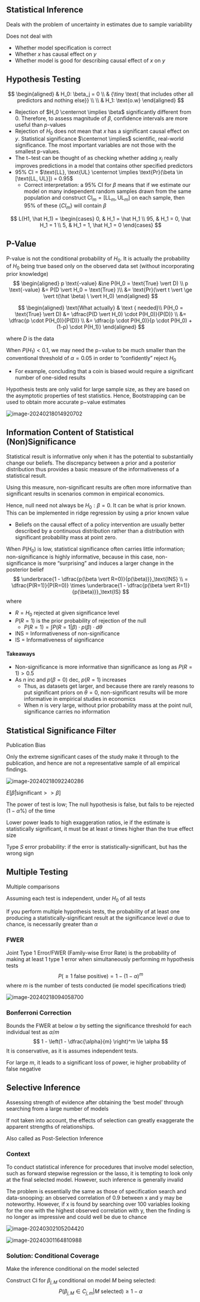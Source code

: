 ## Statistical Inference

Deals with the problem of uncertainty in estimates due to sample variability

Does not deal with

- Whether model specification is correct
- Whether $x$ has causal effect on $y$
- Whether model is good for describing causal effect of $x$ on $y$

## Hypothesis Testing

$$
\begin{aligned}
& H_0: \beta_j = 0 \\
& {\tiny \text{ that includes other all predictors and nothing else}} \\ \\
& H_1: \text{o.w}
\end{aligned}
$$

- Rejection of $H_0 \centernot \implies \beta$  significantly different from 0. Therefore, to assess magnitude of $\beta$, confidence intervals are more useful than $p$-values
- Rejection of $H_0$ does not mean that $x$ has a significant causal effect on $y$. Statistical significance $\centernot \implies$ scientific, real-world significance. The most important variables are not those with the smallest p-values.
- The t−test can be thought of as checking whether adding $x_j$ really improves predictions in a model that contains other specified predictors
- 95% CI = $\text{LL}, \text{UL} \centernot \implies \text{Pr}(\beta \in [\text{LL, UL}]) = 0.95$
  - Correct interpretation: a 95% CI for $\beta$ means that if
    we estimate our model on many independent random samples drawn
    from the same population and construct $\text{CI}_m = [\text{LL}_m, \text{UL}_m]$ on each sample, then 95% of these $\{ CI_m \}$ will contain $\beta$

$$
L(H1, \hat H_1) = \begin{cases}
0, & H_1 = \hat H_1 \\
95, & H_1 = 0, \hat H_1 = 1 \\
5, & H_1 = 1, \hat H_1 = 0
\end{cases}
$$

## P-Value

P-value is not the conditional probability of $H_0$. It is actually the probability of $H_0$ being true based only on the observed data set (without incorporating prior knowledge)
$$
\begin{aligned}
p \text{-value}
&\ne P(H_0 = \text{True} \vert D) \\
p \text{-value}
&= P(D \vert H_0 = \text{True} )\\
&= \text{Pr}(\vert t \vert \ge \vert t(\hat \beta) \ \vert H_0)
\end{aligned}
$$

$$
\begin{aligned}
\text{What actually} & \text { needed}\\
P(H_0
= \text{True} \vert D)
&= \dfrac{P(D \vert H_0) \cdot P(H_0)}{P(D)} \\
&= \dfrac{p \cdot P(H_0)}{P(D)} \\
&= \dfrac{p \cdot P(H_0)}{p \cdot P(H_0) + (1-p) \cdot P(H_1)}
\end{aligned}
$$

where $D$ is the data

When $P(H_1) < 0.1$, we may need the p−value to be much smaller than the conventional threshold of $\alpha = 0.05$ in order to “confidently” reject $H_0$

- For example, concluding that a coin is biased would require a significant number of one-sided results 

Hypothesis tests are only valid for large sample size, as they are based on the asymptotic properties of test statistics.  Hence, Bootstrapping can be used to obtain more accurate p−value estimates

![image-20240218014920702](./assets/image-20240218014920702.png)

## Information Content of Statistical (Non)Significance

Statistical result is informative only when it has the potential to substantially change our beliefs. The discrepancy between a prior and a posterior distribution thus provides a basic measure of the informativeness of a statistical result.

Using this measure, non-significant results are often more informative than significant results in scenarios common in empirical economics.

Hence, null need not always be $H_0: \beta = 0$. It can be what is prior known. This can be implemented in ridge regression by using a prior known value

- Beliefs on the causal effect of a policy intervention are usually better described by a continuous distribution rather than a distribution with significant probability mass at point zero.

When $P(H_0)$ is low, statistical significance often carries little information; non-significance is highly informative, because in this case, non-significance is more “surprising” and induces a larger change in the posterior belief
$$
\underbrace{1 - \dfrac{p(\beta \vert R=0)}{p(\beta)}}_\text{INS} \\
= \dfrac{P(R=1)}{P(R=0)} \times \underbrace{1 - \dfrac{p(\beta \vert R=1)}{p(\beta)}}_\text{IS}
$$
where

- $R=H_0 \text{ rejected}$ at given significance level
- $P(R = 1)$ is the prior probability of rejection of the null
  - $P(R = 1) = \int P(R = 1 \vert \beta)  \cdot p(\beta) \cdot d\theta$
- $\text{INS}$ = Informativeness of non-significance
- $\text{IS}$ = Informativeness of significance

#### Takeaways

- Non-significance is more informative than significance as long as
  $P(R = 1) > 0.5$
- As $n$ inc and $p(\beta=0)$ dec, $p(R=1)$ increases
  - Thus, as datasets get larger, and because there are rarely reasons to put significant priors on $\theta=0$, non-significant results will be more informative in empirical studies in economics
  - When $n$ is very large, without prior probability mass at the point null, significance carries no information

## Statistical Significance Filter

Publication Bias

Only the extreme significant cases of the study make it through to the publication, and hence are not a representative sample of all empirical findings.

![image-20240218092240286](./assets/image-20240218092240286.png)

$E[\hat \beta \vert \text{significant} >> \beta]$

The power of test is low; The null hypothesis is false, but fails to be rejected $(1-\alpha \% )$ of the time

Lower power leads to high exaggeration ratios, ie if the estimate is statistically significant, it must be at least $a$ times higher than the true effect size

Type $S$ error probability: if the error is statistically-significant, but has the wrong sign

## Multiple Testing

Multiple comparisons

Assuming each test is independent, under $H_0$ of all tests

If you perform multiple hypothesis tests, the probability of at least one producing a statistically-significant result at the significance level $\alpha$ due to chance, is necessarily greater than $\alpha$

### FWER

Joint Type 1 Error/FWER (Family-wise Error Rate) is the probability of making at least 1 type 1 error when simultaneously performing $m$ hypothesis tests
$$
P(\ge 1 \text{ false positive}) = 1 - (1-\alpha)^m
$$
where $m$ is the number of tests conducted (ie model specifications tried)

![image-20240218094058700](./assets/image-20240218094058700.png)

### Bonferroni Correction

Bounds the FWER at below $\alpha$ by setting the significance threshold for each individual test as $\alpha/m$
$$
1 - \left(1 - \dfrac{\alpha}{m} \right)^m \le \alpha
$$
It is conservative, as it is assumes independent tests.

For large $m$, it leads to a significant loss of power, ie higher probability of false negative

## Selective Inference

Assessing strength of evidence after obtaining the ‘best model’ through searching from a large number of models

If not taken into account, the effects of selection can greatly exaggerate the apparent strengths of relationships.

Also called as Post-Selection Inference

### Context

To conduct statistical inference for procedures that involve model selection, such as forward stepwise regression or the lasso, it is tempting to look only at the final selected model. However, such inference is generally invalid

The problem is essentially the same as those of specification search and data-snooping: an observed correlation of 0.9 between x and y may be noteworthy. However, if x is found by searching over 100 variables looking for the one with the highest observed correlation with y, then the finding is no longer as impressive and could well be due to chance

![image-20240302105204420](./assets/image-20240302105204420.png)

![image-20240301164810988](./assets/image-20240301164810988.png)

### Solution: Conditional Coverage

Make the inference conditional on the model selected

Construct CI for $\beta_{j, M}$ conditional on model $M$ being selected:
$$
P(\beta_{j, M} \in C_{j,m} \vert M \text{ selected}) \ge 1 - \alpha
$$